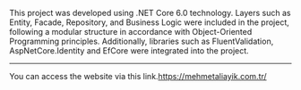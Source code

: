 This project was developed using .NET Core 6.0 technology. Layers such as Entity, Facade, Repository, and Business Logic were included in the project, following a modular structure in accordance with Object-Oriented Programming principles. Additionally, libraries such as FluentValidation, AspNetCore.Identity and EfCore were integrated into the project.


***
You can access the website via this link.https://mehmetaliayik.com.tr/
